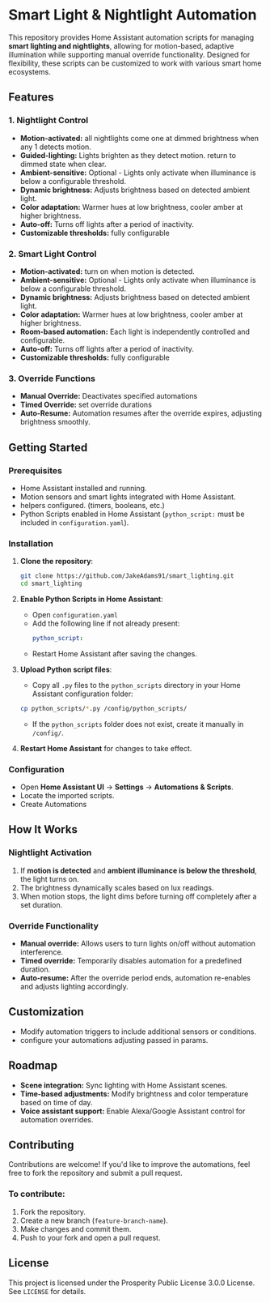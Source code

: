 # Smart Light & Nightlight Automation

This repository provides Home Assistant automation scripts for managing **smart lighting and nightlights**, allowing for motion-based, adaptive illumination while supporting manual override functionality. Designed for flexibility, these scripts can be customized to work with various smart home ecosystems.

## Features

### **1. Nightlight Control**
- **Motion-activated:** all nightlights come one at dimmed brightness when any 1 detects motion.
- **Guided-lighting:** Lights brighten as they detect motion. return to dimmed state when clear.
- **Ambient-sensitive:** Optional - Lights only activate when illuminance is below a configurable threshold.
- **Dynamic brightness:** Adjusts brightness based on detected ambient light.
- **Color adaptation:** Warmer hues at low brightness, cooler amber at higher brightness.
- **Auto-off:** Turns off lights after a period of inactivity.
- **Customizable thresholds:** fully configurable

### **2. Smart Light Control**
- **Motion-activated:** turn on when motion is detected.
- **Ambient-sensitive:** Optional - Lights only activate when illuminance is below a configurable threshold.
- **Dynamic brightness:** Adjusts brightness based on detected ambient light.
- **Color adaptation:** Warmer hues at low brightness, cooler amber at higher brightness.
- **Room-based automation:** Each light is independently controlled and configurable.
- **Auto-off:** Turns off lights after a period of inactivity.
- **Customizable thresholds:** fully configurable

### **3. Override Functions**

- **Manual Override:** Deactivates specified automations
- **Timed Override:** set override durations
- **Auto-Resume:** Automation resumes after the override expires, adjusting brightness smoothly.

## Getting Started

### **Prerequisites**

- Home Assistant installed and running.
- Motion sensors and smart lights integrated with Home Assistant.
- helpers configured. (timers, booleans, etc.)
- Python Scripts enabled in Home Assistant (`python_script:` must be included in `configuration.yaml`).

### **Installation**

1. **Clone the repository**:
   ```sh
   git clone https://github.com/JakeAdams91/smart_lighting.git
   cd smart_lighting
   ```

2. **Enable Python Scripts in Home Assistant**:
   - Open `configuration.yaml`
   - Add the following line if not already present:
     ```yaml
     python_script:
     ```
   - Restart Home Assistant after saving the changes.

3. **Upload Python script files**:
   - Copy all `.py` files to the `python_scripts` directory in your Home Assistant configuration folder:
   ```sh
   cp python_scripts/*.py /config/python_scripts/
   ```
   - If the `python_scripts` folder does not exist, create it manually in `/config/`.

4. **Restart Home Assistant** for changes to take effect.

### **Configuration**

- Open **Home Assistant UI** → **Settings** → **Automations & Scripts**.
- Locate the imported scripts.
- Create Automations

## How It Works

### **Nightlight Activation**

1. If **motion is detected** and **ambient illuminance is below the threshold**, the light turns on.
2. The brightness dynamically scales based on lux readings.
3. When motion stops, the light dims before turning off completely after a set duration.

### **Override Functionality**

- **Manual override:** Allows users to turn lights on/off without automation interference.
- **Timed override:** Temporarily disables automation for a predefined duration.
- **Auto-resume:** After the override period ends, automation re-enables and adjusts lighting accordingly.

## Customization

- Modify automation triggers to include additional sensors or conditions.
- configure your automations adjusting passed in params. 

## Roadmap

- **Scene integration:** Sync lighting with Home Assistant scenes.
- **Time-based adjustments:** Modify brightness and color temperature based on time of day.
- **Voice assistant support:** Enable Alexa/Google Assistant control for automation overrides.

## Contributing

Contributions are welcome! If you'd like to improve the automations, feel free to fork the repository and submit a pull request.

### **To contribute:**

1. Fork the repository.
2. Create a new branch (`feature-branch-name`).
3. Make changes and commit them.
4. Push to your fork and open a pull request.

## License
This project is licensed under the Prosperity Public License 3.0.0 License. See `LICENSE` for details.
